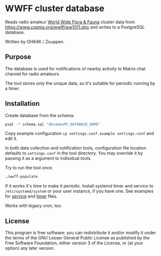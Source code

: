 # WWFF cluster database

Reads radio amateur [World Wide Flora & Fauna](https://wwff.co/)
cluster data from https://www.cqgma.org/wwff/ww1011.php and writes to
a PostgreSQL database.

Written by OH64K / Zouppen.

## Purpose

The database is used for notifications of nearby activity to Matrix
chat channel for radio amateurs.

The tool stores only the unique data, so it's suitable for periodic
running by a timer.

## Installation

Create database from the schema:

```sh
psql -f schema.sql "dbname=MY_DATABASE_NAME"
```

Copy example configuration `cp settings.conf.example settings.conf`
and edit it.

In both data collection and notification tools, configuration file
location defaults to `settings.conf` in the tool directory. You may
override it by passing it as a argument to individual tools.

Try to run the tool once.

```sh
./wwff-populate
```

If it works it's time to make it periodic. Install systemd timer and
service to `/etc/systemd/system` or your user instance, if you have
one. See examples for [service](examples/wwff-db.service) and
[timer](examples/wwff-db.timer) files.

Works with legacy cron, too.

## License

This program is free software: you can redistribute it and/or modify
it under the terms of the GNU Lesser General Public License as
published by the Free Software Foundation, either version 3 of the
License, or (at your option) any later version.
